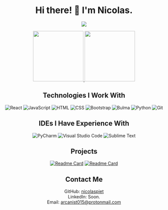 <div align="center">

# Hi there! 👋 I'm Nicolas.

![](https://komarev.com/ghpvc/?username=nicolaspiet)

<div align="center" style="text-align: center;">
  <a href="https://github.com/nicolaspiet">
  <img height="160px" src="https://github-readme-stats.vercel.app/api?username=nicolaspiet&show_icons=true&theme=apprentice&include_all_commits=true&count_private=true"/>
  <img margin-left="5px" height="160px" src="https://github-readme-stats.vercel.app/api/top-langs/?username=nicolaspiet&layout=compact&langs_count=5&theme=apprentice"/>
<a/>
</div>

<h2>Technologies I Work With</h2>

![React](https://img.shields.io/badge/React-61DAFB?style=for-the-badge&logo=react&logoColor=white)
![JavaScript](https://img.shields.io/badge/JavaScript-F7DF1E?style=for-the-badge&logo=javascript&logoColor=black)
![HTML](https://img.shields.io/badge/HTML5-E34F26?style=for-the-badge&logo=html5&logoColor=white)
![CSS](https://img.shields.io/badge/CSS3-1572B6?style=for-the-badge&logo=css3&logoColor=white)
![Bootstrap](https://img.shields.io/badge/Bootstrap-7952B3?style=for-the-badge&logo=bootstrap&logoColor=white)
![Bulma](https://img.shields.io/badge/Bulma-00D1B2?style=for-the-badge&logo=bulma&logoColor=white)
![Python](https://img.shields.io/badge/Python-3776AB?style=for-the-badge&logo=python&logoColor=white)
![Git](https://img.shields.io/badge/Git-F05032?style=for-the-badge&logo=git&logoColor=white)

## IDEs I Have Experience With

![PyCharm](https://img.shields.io/badge/PyCharm-000000?style=for-the-badge&logo=pycharm&logoColor=white)
![Visual Studio Code](https://img.shields.io/badge/Visual_Studio_Code-007ACC?style=for-the-badge&logo=visual-studio-code&logoColor=white)
![Sublime Text](https://img.shields.io/badge/Sublime_Text-FF9800?style=for-the-badge&logo=sublime-text&logoColor=white)

## Projects 
  [![Readme Card](https://github-readme-stats.vercel.app/api/pin/?username=nicolaspiet&repo=jklm-word-bot&theme=apprentice)](https://github.com/nicolaspiet/jklm-word-bot)
  [![Readme Card](https://github-readme-stats.vercel.app/api/pin/?username=nicolaspiet&repo=nicolaspiet.github.io&theme=apprentice)](https://github.com/nicolaspiet/nicolaspiet.github.io)

## Contact Me

GitHub: [nicolaspiet](https://github.com/nicolaspiet)<br>
LinkedIn: Soon.<br>
Email: arcanist015@protonmail.com

</div>
